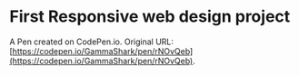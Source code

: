 # First Responsive web design project

A Pen created on CodePen.io. Original URL: [https://codepen.io/GammaShark/pen/rNOvQeb](https://codepen.io/GammaShark/pen/rNOvQeb).


